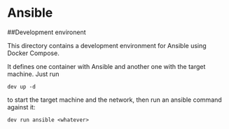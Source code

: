 # Ansible


##Development environent

This directory contains a development environment for Ansible using Docker Compose.

It defines one container with Ansible and another one with the target machine. Just run 

```
dev up -d
```

to start the target machine and the network, then run an ansible command against it:

```
dev run ansible <whatever>
```